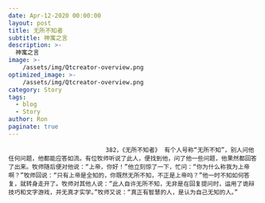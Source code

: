 ```yaml
---
date: Apr-12-2020 00:00:00
layout: post
title: 无所不知者
subtitle: 神寓之言
description: >-
  神寓之言
image: >-
    /assets/img/Qtcreator-overview.png
optimized_image: >-
    /assets/img/Qtcreator-overview.png
category: Story
tags:
  - blog
  - Story
author: Ron
paginate: true
---
```


							　　382，《无所不知者》 有个人号称“无所不知”，别人问他任何问题，他都能应答如流。有位牧师听说了此人，便找到他，问了他一些问题，他果然都回答了出来。牧师随后便对他说：“上帝，你好！”他立刻惊了一下，忙问：“你为什么称我为上帝啊？”牧师回说：“只有上帝是全知的，你既然无所不知，不正是上帝吗？”他一时不知如何答复，就转身走开了。牧师对其他人说：“此人自许无所不知，无非是在回复提问时，运用了诡辩技巧和文字游戏，并无真才实学。”牧师又说：“真正有智慧的人，是认为自己无知的人。”
							
							
						